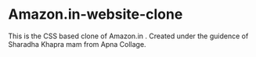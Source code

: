 # Amazon.in-website-clone
This is the CSS based clone of Amazon.in . Created under the guidence of Sharadha Khapra mam from Apna Collage.
